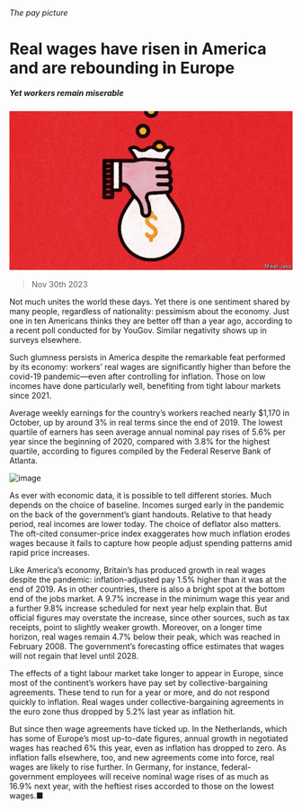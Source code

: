 ###### The pay picture

# Real wages have risen in America and are rebounding in Europe 

##### Yet workers remain miserable 

![image](images/20231202_FND002.jpg) 

> Nov 30th 2023 

Not much unites the world these days. Yet there is one sentiment shared by many people, regardless of nationality: pessimism about the economy. Just one in ten Americans thinks they are better off than a year ago, according to a recent poll conducted for  by YouGov. Similar negativity shows up in surveys elsewhere. 

Such glumness persists in America despite the remarkable feat performed by its economy: workers’ real wages are significantly higher than before the covid-19 pandemic—even after controlling for inflation. Those on low incomes have done particularly well, benefiting from tight labour markets since 2021.

Average weekly earnings for the country’s workers reached nearly $1,170 in October, up by around 3% in real terms since the end of 2019. The lowest quartile of earners has seen average annual nominal pay rises of 5.6% per year since the beginning of 2020, compared with 3.8% for the highest quartile, according to figures compiled by the Federal Reserve Bank of Atlanta.

![image](images/20231202_FNC599.png) 


As ever with economic data, it is possible to tell different stories. Much depends on the choice of baseline. Incomes surged early in the pandemic on the back of the government’s giant handouts. Relative to that heady period, real incomes are lower today. The choice of deflator also matters. The oft-cited consumer-price index exaggerates how much inflation erodes wages because it fails to capture how people adjust spending patterns amid rapid price increases.

Like America’s economy, Britain’s has produced growth in real wages despite the pandemic: inflation-adjusted pay 1.5% higher than it was at the end of 2019. As in other countries, there is also a bright spot at the bottom end of the jobs market. A 9.7% increase in the minimum wage this year and a further 9.8% increase scheduled for next year help explain that. But official figures may overstate the increase, since other sources, such as tax receipts, point to slightly weaker growth. Moreover, on a longer time horizon, real wages remain 4.7% below their peak, which was reached in February 2008. The government’s forecasting office estimates that wages will not regain that level until 2028. 

The effects of a tight labour market take longer to appear in Europe, since most of the continent’s workers have pay set by collective-bargaining agreements. These tend to run for a year or more, and do not respond quickly to inflation. Real wages under collective-bargaining agreements in the euro zone thus dropped by 5.2% last year as inflation hit.

But since then wage agreements have ticked up. In the Netherlands, which has some of Europe’s most up-to-date figures, annual growth in negotiated wages has reached 6% this year, even as inflation has dropped to zero. As inflation falls elsewhere, too, and new agreements come into force, real wages are likely to rise further. In Germany, for instance, federal-government employees will receive nominal wage rises of as much as 16.9% next year, with the heftiest rises accorded to those on the lowest wages.■


